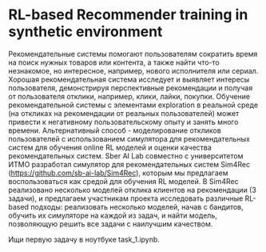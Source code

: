# RL-based Recommender training in synthetic environment


Рекомендательные системы помогают пользователям сократить время на поиск нужных товаров или контента, а также найти что-то незнакомое, но интересное, например, нового исполнителя или сериал. Хорошая рекомендательная система исследует и выявляет интересы пользователя, демонстрируя перспективные рекомендации и получая от пользователя отклики, например, клики, лайки, покупки. Обучение рекомендательной системы с элементами exploration в реальной среде (на откликах на рекомендации от реальных пользователей) может привести к негативному пользовательскому опыту и занять много времени. Альтернативный способ  - моделирование откликов пользователей с использованием симулятора для рекомендательных систем для обучения online RL моделей и оценки качества рекомендательных систем. Sber AI Lab совместно с университетом ИТМО разработал симулятор для рекомендательных систем Sim4Rec (https://github.com/sb-ai-lab/Sim4Rec), которым мы предлагаем воспользоваться как средой для обучения RL моделей. В Sim4Rec реализовано несколько моделей отклика клиентов на рекомендации (3 задачи), и предлагаем участникам проекта исследовать различные RL-based подходы: реализовать несколько моделей, начав с бандитов, обучить их симуляторе на каждой из задач, и найти модель, позволяющую решить все задачи с наилучшим качеством.

Ищи первую задачу в ноутбуке task_1.ipynb. 